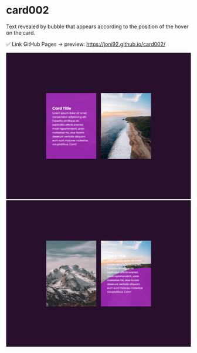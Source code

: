 # card002
Text revealed by bubble that appears according to the position of the hover on the card.


✅ Link GitHub Pages -> preview: https://joni92.github.io/card002/


![preview.png](https://github.com/Joni92/card002/blob/main/preview/preview01.png)
![preview.png](https://github.com/Joni92/card002/blob/main/preview/preview02.png)
